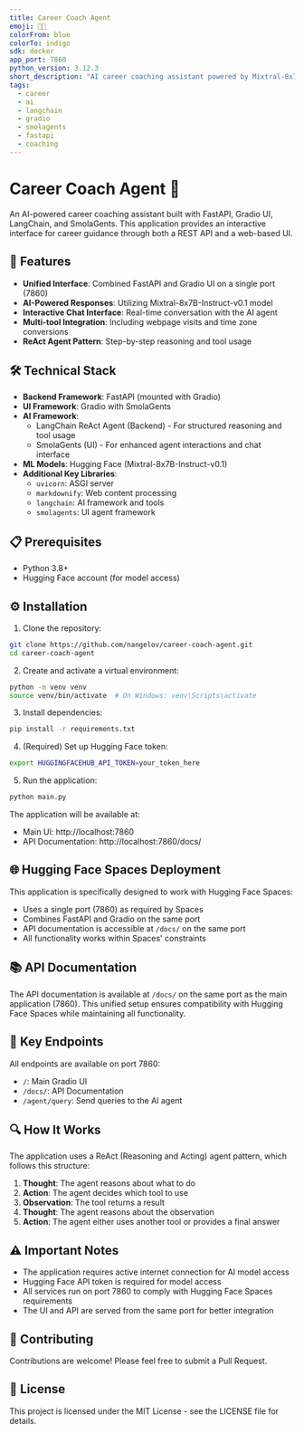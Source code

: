 ```yaml
---
title: Career Coach Agent
emoji: 🧑‍💼
colorFrom: blue
colorTo: indigo
sdk: docker
app_port: 7860
python_version: 3.12.3
short_description: "AI career coaching assistant powered by Mixtral-8x7B."
tags:
  - career
  - ai
  - langchain
  - gradio
  - smolagents
  - fastapi
  - coaching
---
```


# Career Coach Agent 🤖

An AI-powered career coaching assistant built with FastAPI, Gradio UI, LangChain, and SmolaGents. This application provides an interactive interface for career guidance through both a REST API and a web-based UI.

## 🚀 Features

- **Unified Interface**: Combined FastAPI and Gradio UI on a single port (7860)
- **AI-Powered Responses**: Utilizing Mixtral-8x7B-Instruct-v0.1 model
- **Interactive Chat Interface**: Real-time conversation with the AI agent
- **Multi-tool Integration**: Including webpage visits and time zone conversions
- **ReAct Agent Pattern**: Step-by-step reasoning and tool usage

## 🛠️ Technical Stack

- **Backend Framework**: FastAPI (mounted with Gradio)
- **UI Framework**: Gradio with SmolaGents
- **AI Framework**: 
  - LangChain ReAct Agent (Backend) - For structured reasoning and tool usage
  - SmolaGents (UI) - For enhanced agent interactions and chat interface
- **ML Models**: Hugging Face (Mixtral-8x7B-Instruct-v0.1)
- **Additional Key Libraries**:
  - `uvicorn`: ASGI server
  - `markdownify`: Web content processing
  - `langchain`: AI framework and tools
  - `smolagents`: UI agent framework

## 📋 Prerequisites

- Python 3.8+
- Hugging Face account (for model access)

## ⚙️ Installation

1. Clone the repository:
```bash
git clone https://github.com/nangelov/career-coach-agent.git
cd career-coach-agent
```

2. Create and activate a virtual environment:
```bash
python -m venv venv
source venv/bin/activate  # On Windows: venv\Scripts\activate
```

3. Install dependencies:
```bash
pip install -r requirements.txt
```

4. (Required) Set up Hugging Face token:
```bash
export HUGGINGFACEHUB_API_TOKEN=your_token_here
```

5. Run the application:
```bash
python main.py
```

The application will be available at:
- Main UI: http://localhost:7860
- API Documentation: http://localhost:7860/docs/

## 🌐 Hugging Face Spaces Deployment

This application is specifically designed to work with Hugging Face Spaces:
- Uses a single port (7860) as required by Spaces
- Combines FastAPI and Gradio on the same port
- API documentation is accessible at `/docs/` on the same port
- All functionality works within Spaces' constraints

## 📚 API Documentation

The API documentation is available at `/docs/` on the same port as the main application (7860). This unified setup ensures compatibility with Hugging Face Spaces while maintaining all functionality.

## 🔑 Key Endpoints

All endpoints are available on port 7860:
- `/`: Main Gradio UI
- `/docs/`: API Documentation
- `/agent/query`: Send queries to the AI agent

## 🔍 How It Works

The application uses a ReAct (Reasoning and Acting) agent pattern, which follows this structure:
1. **Thought**: The agent reasons about what to do
2. **Action**: The agent decides which tool to use
3. **Observation**: The tool returns a result
4. **Thought**: The agent reasons about the observation
5. **Action**: The agent either uses another tool or provides a final answer

## ⚠️ Important Notes

- The application requires active internet connection for AI model access
- Hugging Face API token is required for model access
- All services run on port 7860 to comply with Hugging Face Spaces requirements
- The UI and API are served from the same port for better integration

## 🤝 Contributing

Contributions are welcome! Please feel free to submit a Pull Request.

## 📄 License

This project is licensed under the MIT License - see the LICENSE file for details.
